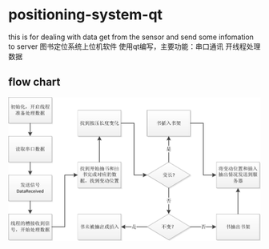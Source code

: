 # positioning-system-qt
this is for dealing with data get from the sensor and send some infomation to server
图书定位系统上位机软件 使用qt编写，主要功能：串口通讯 开线程处理数据  
  
## flow chart
![upperPC](https://github.com/meiqua/bpsys-upperPC/blob/master/images/upperPC.png)
